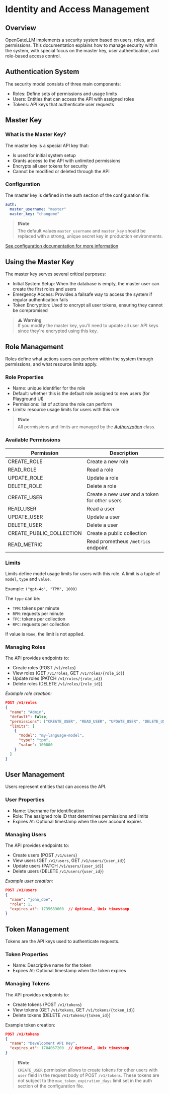 # Identity and Access Management

## Overview

OpenGateLLM implements a security system based on users, roles, and permissions. This documentation explains how to manage security within the system, with special focus on the master key, user authentication, and role-based access control.

## Authentication System

The security model consists of three main components:
- Roles: Define sets of permissions and usage limits
- Users: Entities that can access the API with assigned roles
- Tokens: API keys that authenticate user requests

## Master Key

### What is the Master Key?

The master key is a special API key that:
- Is used for initial system setup
- Grants access to the API with unlimited permissions
- Encrypts all user tokens for security
- Cannot be modified or deleted through the API

### Configuration

The master key is defined in the auth section of the configuration file:

```yaml
auth:
  master_username: "master"
  master_key: "changeme"
```

> **❗️Note**<br>
> The default values `master_username` and `master_key` should be replaced with a strong, unique secret key in production environments.

[See configuration documentation for more information](./deployment.md#auth)

## Using the Master Key

The master key serves several critical purposes:
- Initial System Setup: When the database is empty, the master user can create the first roles and users
- Emergency Access: Provides a failsafe way to access the system if regular authentication fails
- Token Encryption: Used to encrypt all user tokens, ensuring they cannot be compromised

> **⚠️ Warning**<br>
> If you modify the master key, you'll need to update all user API keys since they're encrypted using this key.

## Role Management

Roles define what actions users can perform within the system through permissions, and what resource limits apply.

### Role Properties

- Name: unique identifier for the role
- Default: whether this is the default role assigned to new users (for Playground UI)
- Permissions: list of actions the role can perform
- Limits: resource usage limits for users with this role

> **❗️Note**<br>
> All permissions and limits are managed by the *[Authorization](../app/helpers/_authorization.py)* class.

### Available Permissions

| Permission               | Description |
| ------------------------ | ----------- |
| CREATE_ROLE              | Create a new role |
| READ_ROLE                | Read a role |
| UPDATE_ROLE              | Update a role |
| DELETE_ROLE              | Delete a role |
| CREATE_USER              | Create a new user and a token for other users |
| READ_USER                | Read a user |
| UPDATE_USER              | Update a user |
| DELETE_USER              | Delete a user |
| CREATE_PUBLIC_COLLECTION | Create a public collection |
| READ_METRIC              | Read prometheus `/metrics` endpoint |

### Limits

Limits define model usage limits for users with this role. A limit is a tuple of `model`, `type` and `value`.

Example: `("gpt-4o", "TPM", 1000)`

The `type` can be:
- `TPM`: tokens per minute
- `RPM`: requests per minute
- `TPC`: tokens per collection
- `RPC`: requests per collection

If value is `None`, the limit is not applied.

### Managing Roles

The API provides endpoints to:
- Create roles (POST `/v1/roles`)
- View roles (GET `/v1/roles`, GET `/v1/roles/{role_id}`)
- Update roles (PATCH `/v1/roles/{role_id}`)
- Delete roles (DELETE `/v1/roles/{role_id}`)

*Example role creation:*

```json
POST /v1/roles
{
  "name": "Admin",
  "default": false,
  "permissions": ["CREATE_USER", "READ_USER", "UPDATE_USER", "DELETE_USER"],
  "limits": [
    {
      "model": "my-language-model",
      "type": "tpm",
      "value": 100000
    }
  ]
}
```

## User Management

Users represent entities that can access the API.

### User Properties

- Name: Username for identification
- Role: The assigned role ID that determines permissions and limits
- Expires At: Optional timestamp when the user account expires

### Managing Users

The API provides endpoints to:
- Create users (POST `/v1/users`)
- View users (GET `/v1/users`, GET `/v1/users/{user_id}`)
- Update users (PATCH `/v1/users/{user_id}`)
- Delete users (DELETE `/v1/users/{user_id}`)

*Example user creation:*

```json
POST /v1/users
{
  "name": "john_doe",
  "role": 1,
  "expires_at": 1735689600  // Optional, Unix timestamp
}
```

## Token Management

Tokens are the API keys used to authenticate requests.

### Token Properties

- Name: Descriptive name for the token
- Expires At: Optional timestamp when the token expires

### Managing Tokens

The API provides endpoints to:

- Create tokens (POST `/v1/tokens`)
- View tokens (GET `/v1/tokens`, GET `/v1/tokens/{token_id}`)
- Delete tokens (DELETE `/v1/tokens/{token_id}`)

Example token creation:

```json
POST /v1/tokens
{
  "name": "Development API Key",
  "expires_at": 1704067200  // Optional, Unix timestamp
}
```

> **❗️Note**<br>
> `CREATE_USER` permission allows to create tokens for other users with `user` field in the request body of POST `/v1/tokens`. These tokens are not subject to the `max_token_expiration_days` limit set in the auth section of the configuration file.

